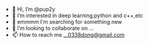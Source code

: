 - 👋 Hi, I’m @pup2y
- 👀 I’m interested in deep learning,python and c++,etc
- 🌱 emmmm  I'm searching for something new
- 💞️ I’m looking to collaborate on ...
- 📫 How to reach me ...0338dong@gmail.com

<!---
pup2y/pup2y is a ✨ special ✨ repository because its `README.md` (this file) appears on your GitHub profile.
You can click the Preview link to take a look at your changes.
--->
